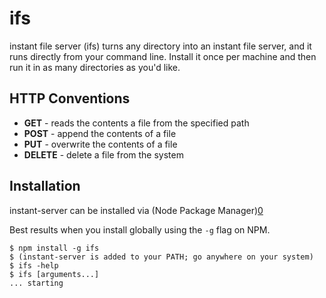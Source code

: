 ifs
=======

instant file server (ifs) turns any directory into an instant file server, and it runs directly from your command line. Install it once per machine and then run it in as many directories as you'd like.

## HTTP Conventions

* __GET__ - reads the contents a file from the specified path
* __POST__ - append the contents of a file
* __PUT__ - overwrite the contents of a file 
* __DELETE__ - delete a file from the system

## Installation
instant-server can be installed via (Node Package Manager)[0]

Best results when you install globally using the `-g` flag on NPM.

````
$ npm install -g ifs
$ (instant-server is added to your PATH; go anywhere on your system)
$ ifs -help
$ ifs [arguments...]
... starting
````

 [0]: http://npmjs.org/